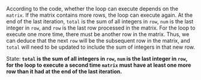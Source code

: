 According to the code, whether the loop can execute depends on the `matrix`. If the matrix contains more rows, the loop can execute again. At the end of the last iteration, `total` is the sum of all integers in `row`, `num` is the last integer in `row`, and `row` is the last row processed in the matrix. For the loop to execute one more time, there must be another row in the matrix. Thus, we can deduce that the next `row` will be the subsequent row in the matrix, and `total` will need to be updated to include the sum of integers in that new row.

State: **`total` is the sum of all integers in `row`, `num` is the last integer in `row`, for the loop to execute a second time `matrix` must have at least one more row than it had at the end of the last iteration.**